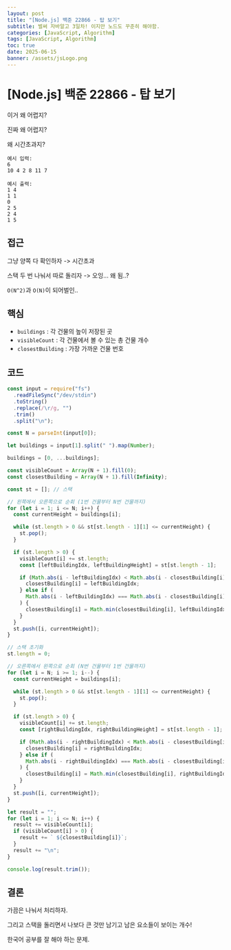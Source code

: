 ```yaml
---
layout: post
title: "[Node.js] 백준 22866 - 탑 보기"
subtitle: 벌써 자바알고 3일차! 이지만 노드도 꾸준히 해야함.
categories: [JavaScript, Algorithm]
tags: [JavaScript, Algorithm]
toc: true
date: 2025-06-15
banner: /assets/jsLogo.png
---
```


# [Node.js] 백준 22866 - 탑 보기

이거 왜 어렵지?

진짜 왜 어렵지?

왜 시간초과지?

```
예시 입력:
6
10 4 2 8 11 7

예시 출력:
1 4
1 1
0
2 5
2 4
1 5
```

## 접근

그냥 양쪽 다 확인하자 -> 시간초과

스택 두 번 나눠서 따로 돌리자 -> 오잉... 왜 됨..?

`O(N^2)`과 `O(N)`이 되어벌인..

## 핵심

- `buildings` : 각 건물의 높이 저장된 곳
- `visibleCount` : 각 건물에서 볼 수 있는 총 건물 개수
- `closestBuilding` : 가장 가까운 건물 번호

## 코드

```js
const input = require("fs")
  .readFileSync("/dev/stdin")
  .toString()
  .replace(/\r/g, "")
  .trim()
  .split("\n");

const N = parseInt(input[0]);

let buildings = input[1].split(" ").map(Number);

buildings = [0, ...buildings];

const visibleCount = Array(N + 1).fill(0);
const closestBuilding = Array(N + 1).fill(Infinity);

const st = []; // 스택

// 왼쪽에서 오른쪽으로 순회 (1번 건물부터 N번 건물까지)
for (let i = 1; i <= N; i++) {
  const currentHeight = buildings[i];

  while (st.length > 0 && st[st.length - 1][1] <= currentHeight) {
    st.pop();
  }

  if (st.length > 0) {
    visibleCount[i] += st.length;
    const [leftBuildingIdx, leftBuildingHeight] = st[st.length - 1];

    if (Math.abs(i - leftBuildingIdx) < Math.abs(i - closestBuilding[i])) {
      closestBuilding[i] = leftBuildingIdx;
    } else if (
      Math.abs(i - leftBuildingIdx) === Math.abs(i - closestBuilding[i])
    ) {
      closestBuilding[i] = Math.min(closestBuilding[i], leftBuildingIdx);
    }
  }
  st.push([i, currentHeight]);
}

// 스택 초기화
st.length = 0;

// 오른쪽에서 왼쪽으로 순회 (N번 건물부터 1번 건물까지)
for (let i = N; i >= 1; i--) {
  const currentHeight = buildings[i];

  while (st.length > 0 && st[st.length - 1][1] <= currentHeight) {
    st.pop();
  }

  if (st.length > 0) {
    visibleCount[i] += st.length;
    const [rightBuildingIdx, rightBuildingHeight] = st[st.length - 1];

    if (Math.abs(i - rightBuildingIdx) < Math.abs(i - closestBuilding[i])) {
      closestBuilding[i] = rightBuildingIdx;
    } else if (
      Math.abs(i - rightBuildingIdx) === Math.abs(i - closestBuilding[i])
    ) {
      closestBuilding[i] = Math.min(closestBuilding[i], rightBuildingIdx);
    }
  }
  st.push([i, currentHeight]);
}

let result = "";
for (let i = 1; i <= N; i++) {
  result += visibleCount[i];
  if (visibleCount[i] > 0) {
    result += ` ${closestBuilding[i]}`;
  }
  result += "\n";
}

console.log(result.trim());
```

## 결론

가끔은 나눠서 처리하자.

그리고 스택을 돌리면서 나보다 큰 것만 남기고 남은 요소들이 보이는 개수!

한국어 공부를 잘 해야 하는 문제.

